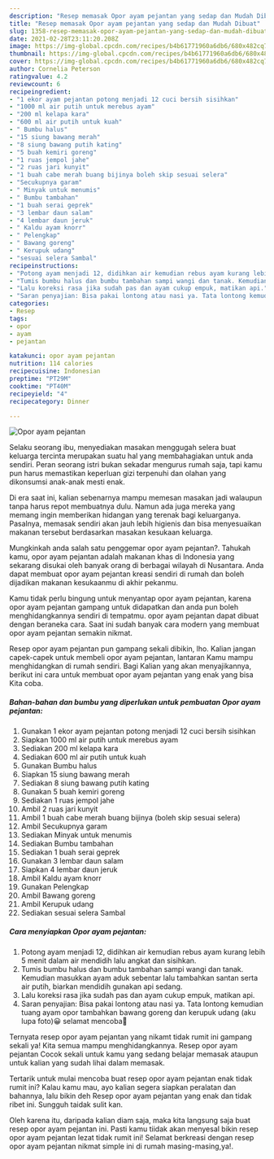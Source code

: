 ```yaml
---
description: "Resep memasak Opor ayam pejantan yang sedap dan Mudah Dibuat"
title: "Resep memasak Opor ayam pejantan yang sedap dan Mudah Dibuat"
slug: 1358-resep-memasak-opor-ayam-pejantan-yang-sedap-dan-mudah-dibuat
date: 2021-02-28T23:11:20.208Z
image: https://img-global.cpcdn.com/recipes/b4b61771960a6db6/680x482cq70/opor-ayam-pejantan-foto-resep-utama.jpg
thumbnail: https://img-global.cpcdn.com/recipes/b4b61771960a6db6/680x482cq70/opor-ayam-pejantan-foto-resep-utama.jpg
cover: https://img-global.cpcdn.com/recipes/b4b61771960a6db6/680x482cq70/opor-ayam-pejantan-foto-resep-utama.jpg
author: Cornelia Peterson
ratingvalue: 4.2
reviewcount: 6
recipeingredient:
- "1 ekor ayam pejantan potong menjadi 12 cuci bersih sisihkan"
- "1000 ml air putih untuk merebus ayam"
- "200 ml kelapa kara"
- "600 ml air putih untuk kuah"
- " Bumbu halus"
- "15 siung bawang merah"
- "8 siung bawang putih kating"
- "5 buah kemiri goreng"
- "1 ruas jempol jahe"
- "2 ruas jari kunyit"
- "1 buah cabe merah buang bijinya boleh skip sesuai selera"
- "Secukupnya garam"
- " Minyak untuk menumis"
- " Bumbu tambahan"
- "1 buah serai geprek"
- "3 lembar daun salam"
- "4 lembar daun jeruk"
- " Kaldu ayam knorr"
- " Pelengkap"
- " Bawang goreng"
- " Kerupuk udang"
- "sesuai selera Sambal"
recipeinstructions:
- "Potong ayam menjadi 12, didihkan air kemudian rebus ayam kurang lebih 5 menit dalam air mendidih lalu angkat dan sisihkan."
- "Tumis bumbu halus dan bumbu tambahan sampi wangi dan tanak. Kemudian masukkan ayam aduk sebentar lalu tambahkan santan serta air putih, biarkan mendidih gunakan api sedang."
- "Lalu koreksi rasa jika sudah pas dan ayam cukup empuk, matikan api."
- "Saran penyajian: Bisa pakai lontong atau nasi ya. Tata lontong kemudian tuang ayam opor tambahkan bawang goreng dan kerupuk udang (aku lupa foto)😀 selamat mencoba🥰"
categories:
- Resep
tags:
- opor
- ayam
- pejantan

katakunci: opor ayam pejantan 
nutrition: 114 calories
recipecuisine: Indonesian
preptime: "PT29M"
cooktime: "PT40M"
recipeyield: "4"
recipecategory: Dinner

---
```



![Opor ayam pejantan](https://img-global.cpcdn.com/recipes/b4b61771960a6db6/680x482cq70/opor-ayam-pejantan-foto-resep-utama.jpg)

Selaku seorang ibu, menyediakan masakan menggugah selera buat keluarga tercinta merupakan suatu hal yang membahagiakan untuk anda sendiri. Peran seorang istri bukan sekadar mengurus rumah saja, tapi kamu pun harus memastikan keperluan gizi terpenuhi dan olahan yang dikonsumsi anak-anak mesti enak.

Di era  saat ini, kalian sebenarnya mampu memesan masakan jadi walaupun tanpa harus repot membuatnya dulu. Namun ada juga mereka yang memang ingin memberikan hidangan yang terenak bagi keluarganya. Pasalnya, memasak sendiri akan jauh lebih higienis dan bisa menyesuaikan makanan tersebut berdasarkan masakan kesukaan keluarga. 



Mungkinkah anda salah satu penggemar opor ayam pejantan?. Tahukah kamu, opor ayam pejantan adalah makanan khas di Indonesia yang sekarang disukai oleh banyak orang di berbagai wilayah di Nusantara. Anda dapat membuat opor ayam pejantan kreasi sendiri di rumah dan boleh dijadikan makanan kesukaanmu di akhir pekanmu.

Kamu tidak perlu bingung untuk menyantap opor ayam pejantan, karena opor ayam pejantan gampang untuk didapatkan dan anda pun boleh menghidangkannya sendiri di tempatmu. opor ayam pejantan dapat dibuat dengan beraneka cara. Saat ini sudah banyak cara modern yang membuat opor ayam pejantan semakin nikmat.

Resep opor ayam pejantan pun gampang sekali dibikin, lho. Kalian jangan capek-capek untuk membeli opor ayam pejantan, lantaran Kamu mampu menghidangkan di rumah sendiri. Bagi Kalian yang akan menyajikannya, berikut ini cara untuk membuat opor ayam pejantan yang enak yang bisa Kita coba.

<!--inarticleads1-->

##### Bahan-bahan dan bumbu yang diperlukan untuk pembuatan Opor ayam pejantan:

1. Gunakan 1 ekor ayam pejantan potong menjadi 12 cuci bersih sisihkan
1. Siapkan 1000 ml air putih untuk merebus ayam
1. Sediakan 200 ml kelapa kara
1. Sediakan 600 ml air putih untuk kuah
1. Gunakan  Bumbu halus
1. Siapkan 15 siung bawang merah
1. Sediakan 8 siung bawang putih kating
1. Gunakan 5 buah kemiri goreng
1. Sediakan 1 ruas jempol jahe
1. Ambil 2 ruas jari kunyit
1. Ambil 1 buah cabe merah buang bijinya (boleh skip sesuai selera)
1. Ambil Secukupnya garam
1. Sediakan  Minyak untuk menumis
1. Sediakan  Bumbu tambahan
1. Sediakan 1 buah serai geprek
1. Gunakan 3 lembar daun salam
1. Siapkan 4 lembar daun jeruk
1. Ambil  Kaldu ayam knorr
1. Gunakan  Pelengkap
1. Ambil  Bawang goreng
1. Ambil  Kerupuk udang
1. Sediakan sesuai selera Sambal




<!--inarticleads2-->

##### Cara menyiapkan Opor ayam pejantan:

1. Potong ayam menjadi 12, didihkan air kemudian rebus ayam kurang lebih 5 menit dalam air mendidih lalu angkat dan sisihkan.
1. Tumis bumbu halus dan bumbu tambahan sampi wangi dan tanak. Kemudian masukkan ayam aduk sebentar lalu tambahkan santan serta air putih, biarkan mendidih gunakan api sedang.
1. Lalu koreksi rasa jika sudah pas dan ayam cukup empuk, matikan api.
1. Saran penyajian: Bisa pakai lontong atau nasi ya. Tata lontong kemudian tuang ayam opor tambahkan bawang goreng dan kerupuk udang (aku lupa foto)😀 selamat mencoba🥰




Ternyata resep opor ayam pejantan yang nikamt tidak rumit ini gampang sekali ya! Kita semua mampu menghidangkannya. Resep opor ayam pejantan Cocok sekali untuk kamu yang sedang belajar memasak ataupun untuk kalian yang sudah lihai dalam memasak.

Tertarik untuk mulai mencoba buat resep opor ayam pejantan enak tidak rumit ini? Kalau kamu mau, ayo kalian segera siapkan peralatan dan bahannya, lalu bikin deh Resep opor ayam pejantan yang enak dan tidak ribet ini. Sungguh taidak sulit kan. 

Oleh karena itu, daripada kalian diam saja, maka kita langsung saja buat resep opor ayam pejantan ini. Pasti kamu tiidak akan menyesal bikin resep opor ayam pejantan lezat tidak rumit ini! Selamat berkreasi dengan resep opor ayam pejantan nikmat simple ini di rumah masing-masing,ya!.

